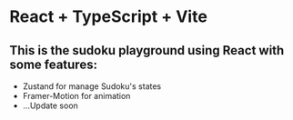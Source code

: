 # React + TypeScript + Vite

## This is the sudoku playground using React with some features:
- Zustand for manage Sudoku's states
- Framer-Motion for animation
- ...Update soon